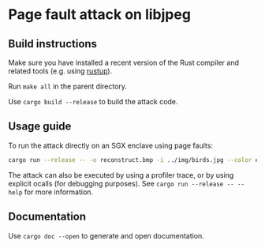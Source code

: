 # Page fault attack on libjpeg

## Build instructions

Make sure you have installed a recent version of the Rust compiler and related tools (e.g. using [rustup](https://rustup.rs/)).

Run `make all` in the parent directory.

Use `cargo build --release` to build the attack code.

## Usage guide

To run the attack directly on an SGX enclave using page faults:

```sh
cargo run --release -- -o reconstruct.bmp -i ../img/birds.jpg --color enclave -e ../Enclave/encl.so
```

The attack can also be executed by using a profiler trace, or by using explicit ocalls (for debugging purposes). See `cargo run --release -- --help` for more information.

## Documentation

Use `cargo doc --open` to generate and open documentation.
